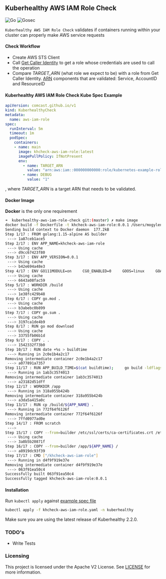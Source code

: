 ## Kuberhealthy AWS IAM Role Check

![Go](https://github.com/mmogylenko/kuberhealthy-aws-iam-role-check/workflows/Go/badge.svg) ![Gosec](https://github.com/mmogylenko/kuberhealthy-aws-iam-role-check/workflows/Gosec/badge.svg)

`Kuberhealthy AWS IAM Role Check` validates if containers running within your cluster can properly make AWS service requests

#### Check Workflow

- Create AWS STS Client
- Call [Get Caller Identity](https://docs.aws.amazon.com/cli/latest/reference/sts/get-caller-identity.html) to get a role whose credentials are used to call the operation 
- Compare *TARGET_ARN* (what role we expect to be) with a role from Get Caller Identity. [ARN](https://docs.aws.amazon.com/general/latest/gr/aws-arns-and-namespaces.html) components that are validated: Service, AccountID and ResourceID

#### Kuberhealthy AWS IAM Role Check Kube Spec Example
```yaml
apiVersion: comcast.github.io/v1
kind: KuberhealthyCheck
metadata:
  name: aws-iam-role
spec:
  runInterval: 5m
  timeout: 1m
  podSpec:
    containers:
    - name: main
      image: khcheck-aws-iam-role:latest
      imagePullPolicy: IfNotPresent
      env:
        - name: TARGET_ARN
          value: "arn:aws:iam::000000000000:role/kubernetes-example-role"
        - name: DEBUG
          value: "1"
```
, where *TARGET_ARN* is a target ARN that needs to be validated.

#### Docker Image

**Docker** is the only one requirement
```bash
➜  kuberhealthy-aws-iam-role-check git:(master) ✗ make image
docker build -f Dockerfile -t khcheck-aws-iam-role:0.0.1 /Users/mogylenk/Work/code/go/src/kuberhealthy-aws-iam-role-check
Sending build context to Docker daemon  177.2kB
Step 1/17 : FROM golang:1.15-alpine AS builder
 ---> 1a87ceb1ace5
Step 2/17 : ENV APP_NAME=khcheck-aws-iam-role
 ---> Using cache
 ---> d9cc67423f80
Step 3/17 : ENV APP_VERSION=0.0.1
 ---> Using cache
 ---> b42e694a48e3
Step 4/17 : ENV GO111MODULE=on     CGO_ENABLED=0     GOOS=linux     GOARCH=amd64
 ---> Using cache
 ---> 6643a08fac59
Step 5/17 : WORKDIR /build
 ---> Using cache
 ---> 1e38fc429b48
Step 6/17 : COPY go.mod .
 ---> Using cache
 ---> b3abebc0b899
Step 7/17 : COPY go.sum .
 ---> Using cache
 ---> 3197ca1de4b9
Step 8/17 : RUN go mod download
 ---> Using cache
 ---> 33755fb06b1d
Step 9/17 : COPY . .
 ---> 1542332f73b0
Step 10/17 : RUN date +%s > buildtime
 ---> Running in 2c0e1b4a2c17
Removing intermediate container 2c0e1b4a2c17
 ---> a077891a7357
Step 11/17 : RUN APP_BUILD_TIME=$(cat buildtime);     go build -ldflags="-X 'main.buildTime=${APP_BUILD_TIME}' -X 'main.buildVersion=${APP_VERSION}'" -o ${APP_NAME} .
 ---> Running in 1ab3c3574013
Removing intermediate container 1ab3c3574013
 ---> a23182d51dff
Step 12/17 : WORKDIR /app
 ---> Running in 318a955b424b
Removing intermediate container 318a955b424b
 ---> a3da5a415a0c
Step 13/17 : RUN cp /build/${APP_NAME} .
 ---> Running in 772f64f6126f
Removing intermediate container 772f64f6126f
 ---> 7ffd0977ad0e
Step 14/17 : FROM scratch
 --->
Step 15/17 : COPY --from=builder /etc/ssl/certs/ca-certificates.crt /etc/ssl/certs/
 ---> Using cache
 ---> 3a8b5b20871f
Step 16/17 : COPY --from=builder /app/${APP_NAME} /
 ---> a8919dc93f39
Step 17/17 : CMD ["/khcheck-aws-iam-role"]
 ---> Running in d4f9f919e37e
Removing intermediate container d4f9f919e37e
 ---> 063f91ea50c4
Successfully built 063f91ea50c4
Successfully tagged khcheck-aws-iam-role:0.0.1
```

#### Installation

Run `kubectl apply` against [example spec file](example/khcheck-aws-iam-role.yaml)

```bash
kubectl apply -f khcheck-aws-iam-role.yaml -n kuberhealthy
```

Make sure you are using the latest release of Kuberhealthy 2.2.0.


### TODO's

 - Write Tests

### Licensing

This project is licensed under the Apache V2 License. See [LICENSE](LICENSE) for more information.